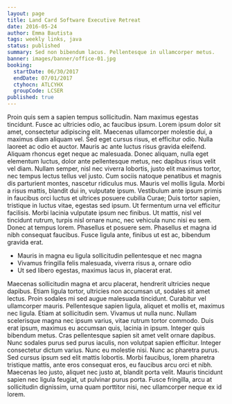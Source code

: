 ```yaml
---
layout: page
title: Land Card Software Executive Retreat
date: 2016-05-24
author: Emma Bautista
tags: weekly links, java
status: published
summary: Sed non bibendum lacus. Pellentesque in ullamcorper metus.
banner: images/banner/office-01.jpg
booking:
  startDate: 06/30/2017
  endDate: 07/01/2017
  ctyhocn: ATLCYHX
  groupCode: LCSER
published: true
---
```

Proin quis sem a sapien tempus sollicitudin. Nam maximus egestas tincidunt. Fusce ac ultricies odio, ac faucibus ipsum. Lorem ipsum dolor sit amet, consectetur adipiscing elit. Maecenas ullamcorper molestie dui, a maximus diam aliquam vel. Sed eget cursus risus, et efficitur odio. Nulla laoreet ac odio et auctor. Mauris ac ante luctus risus gravida eleifend. Aliquam rhoncus eget neque ac malesuada. Donec aliquam, nulla eget elementum luctus, dolor ante pellentesque metus, nec dapibus risus velit vel diam.
Nullam semper, nisl nec viverra lobortis, justo elit maximus tortor, nec tempus lectus tellus vel justo. Cum sociis natoque penatibus et magnis dis parturient montes, nascetur ridiculus mus. Mauris vel mollis ligula. Morbi a risus mattis, blandit dui in, vulputate ipsum. Vestibulum ante ipsum primis in faucibus orci luctus et ultrices posuere cubilia Curae; Duis tortor sapien, tristique in luctus vitae, egestas sed ipsum. Ut fermentum urna vel efficitur facilisis. Morbi lacinia vulputate ipsum nec finibus. Ut mattis, nisl vel tincidunt rutrum, turpis nisl ornare nunc, nec vehicula nunc nisi eu sem. Donec at tempus lorem. Phasellus et posuere sem. Phasellus et magna id nibh consequat faucibus. Fusce ligula ante, finibus ut est ac, bibendum gravida erat.

* Mauris in magna eu ligula sollicitudin pellentesque et nec magna
* Vivamus fringilla felis malesuada, viverra risus a, ornare odio
* Ut sed libero egestas, maximus lacus in, placerat erat.

Maecenas sollicitudin magna et arcu placerat, hendrerit ultricies neque dapibus. Etiam ligula tortor, ultricies non accumsan ut, sodales sit amet lectus. Proin sodales mi sed augue malesuada tincidunt. Curabitur vel ullamcorper mauris. Pellentesque sapien ligula, aliquet et mollis et, maximus nec ligula. Etiam at sollicitudin sem. Vivamus ut nulla nunc. Nullam scelerisque magna nec ipsum varius, vitae rutrum tortor commodo. Duis erat ipsum, maximus eu accumsan quis, lacinia in ipsum. Integer quis bibendum metus. Cras pellentesque sapien sit amet velit ornare dapibus. Nunc sodales purus sed purus iaculis, non volutpat sapien efficitur. Integer consectetur dictum varius.
Nunc eu molestie nisi. Nunc ac pharetra purus. Sed cursus ipsum sed elit mattis lobortis. Morbi faucibus, lorem pharetra tristique mattis, ante eros consequat eros, eu faucibus arcu orci et nibh. Maecenas leo justo, aliquet nec justo at, blandit porta velit. Mauris tincidunt sapien nec ligula feugiat, ut pulvinar purus porta. Fusce fringilla, arcu at sollicitudin dignissim, urna quam porttitor nisi, nec ullamcorper neque ex id lorem.
